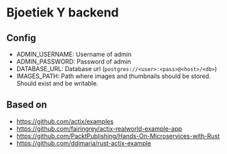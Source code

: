 # Bjoetiek Y backend

## Config

- ADMIN_USERNAME: Username of admin
- ADMIN_PASSWORD: Password of admin
- DATABASE_URL: Database url (`postgres://<user>:<pass>@<host>/<db>`)
- IMAGES_PATH: Path where images and thumbnails should be stored. Should exist and be writable.

## Based on

- https://github.com/actix/examples
- https://github.com/fairingrey/actix-realworld-example-app
- https://github.com/PacktPublishing/Hands-On-Microservices-with-Rust
- https://github.com/ddimaria/rust-actix-example
